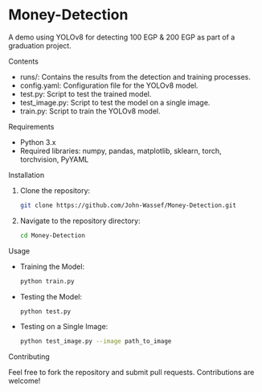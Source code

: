 
# Money-Detection

A demo using YOLOv8 for detecting 100 EGP & 200 EGP as part of a graduation project.

Contents

- runs/: Contains the results from the detection and training processes.
- config.yaml: Configuration file for the YOLOv8 model.
- test.py: Script to test the trained model.
- test_image.py: Script to test the model on a single image.
- train.py: Script to train the YOLOv8 model.

Requirements

- Python 3.x
- Required libraries: numpy, pandas, matplotlib, sklearn, torch, torchvision, PyYAML

Installation

1. Clone the repository:
    ```bash
    git clone https://github.com/John-Wassef/Money-Detection.git
    ```
2. Navigate to the repository directory:
    ```bash
    cd Money-Detection
    ```
Usage

- Training the Model:
    ```bash
    python train.py
    ```
- Testing the Model:
    ```bash
    python test.py
    ```
- Testing on a Single Image:
    ```bash
    python test_image.py --image path_to_image
    ```

Contributing

Feel free to fork the repository and submit pull requests. Contributions are welcome!
